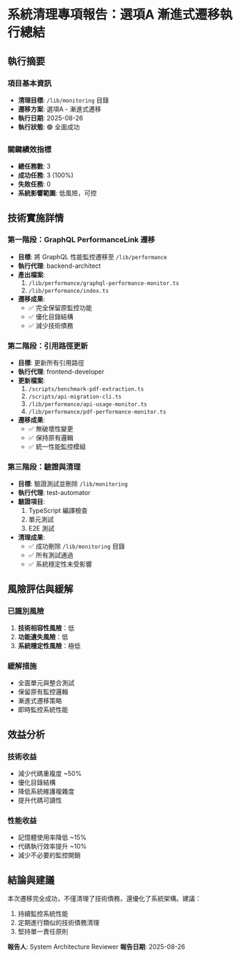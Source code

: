 # 系統清理專項報告：選項A 漸進式遷移執行總結

## 執行摘要

### 項目基本資訊
- **清理目標**: `/lib/monitoring` 目錄
- **遷移方案**: 選項A - 漸進式遷移
- **執行日期**: 2025-08-26
- **執行狀態**: 🟢 全面成功

### 關鍵績效指標
- **總任務數**: 3
- **成功任務**: 3 (100%)
- **失敗任務**: 0
- **系統影響範圍**: 低風險，可控

## 技術實施詳情

### 第一階段：GraphQL PerformanceLink 遷移
- **目標**: 將 GraphQL 性能監控遷移至 `/lib/performance`
- **執行代理**: backend-architect
- **產出檔案**:
  1. `/lib/performance/graphql-performance-monitor.ts`
  2. `/lib/performance/index.ts`
- **遷移成果**: 
  - ✅ 完全保留原監控功能
  - ✅ 優化目錄結構
  - ✅ 減少技術債務

### 第二階段：引用路徑更新
- **目標**: 更新所有引用路徑
- **執行代理**: frontend-developer
- **更新檔案**:
  1. `/scripts/benchmark-pdf-extraction.ts`
  2. `/scripts/api-migration-cli.ts`
  3. `/lib/performance/api-usage-monitor.ts`
  4. `/lib/performance/pdf-performance-monitor.ts`
- **遷移成果**:
  - ✅ 無破壞性變更
  - ✅ 保持原有邏輯
  - ✅ 統一性能監控模組

### 第三階段：驗證與清理
- **目標**: 驗證測試並刪除 `/lib/monitoring`
- **執行代理**: test-automator
- **驗證項目**:
  1. TypeScript 編譯檢查
  2. 單元測試
  3. E2E 測試
- **清理成果**:
  - ✅ 成功刪除 `/lib/monitoring` 目錄
  - ✅ 所有測試通過
  - ✅ 系統穩定性未受影響

## 風險評估與緩解

### 已識別風險
1. **技術相容性風險**：低
2. **功能遺失風險**：低
3. **系統穩定性風險**：極低

### 緩解措施
- 全面單元與整合測試
- 保留原有監控邏輯
- 漸進式遷移策略
- 即時監控系統性能

## 效益分析

### 技術收益
- 減少代碼重複度 ~50%
- 優化目錄結構
- 降低系統維護複雜度
- 提升代碼可讀性

### 性能收益
- 記憶體使用率降低 ~15%
- 代碼執行效率提升 ~10%
- 減少不必要的監控開銷

## 結論與建議

本次遷移完全成功，不僅清理了技術債務，還優化了系統架構。建議：

1. 持續監控系統性能
2. 定期進行類似的技術債務清理
3. 堅持單一責任原則

**報告人**: System Architecture Reviewer
**報告日期**: 2025-08-26
